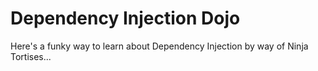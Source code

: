# Dependency Injection Dojo

Here's a funky way to learn about Dependency Injection by way of Ninja Tortises...

